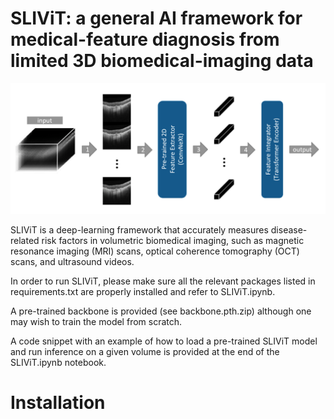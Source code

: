 # SLIViT: a general AI framework for medical-feature diagnosis from limited 3D biomedical-imaging data


<img src="figures/SLIViT3.png" width="900px"/>


SLIViT is a deep-learning framework that accurately measures disease-related risk factors in volumetric biomedical imaging, such as magnetic resonance imaging (MRI) scans, optical coherence tomography (OCT) scans, and ultrasound videos. 

In order to run SLIViT, please make sure all the relevant packages listed in requirements.txt are properly installed and refer to SLIViT.ipynb.

A pre-trained backbone is provided (see backbone.pth.zip) although one may wish to train the model from scratch.

A code snippet with an example of how to load a pre-trained SLIViT model and run inference on a given volume is provided at the end of the SLIViT.ipynb notebook.

# Installation
